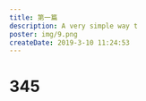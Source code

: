 ```yaml
---
title: 第一篇
description: A very simple way t
poster: img/9.png
createDate: 2019-3-10 11:24:53
---
```


# 345
